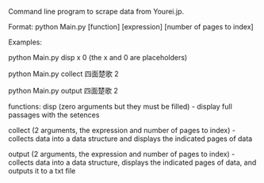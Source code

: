 Command line program to scrape data from Yourei.jp.


Format: python Main.py [function] [expression] [number of pages to index]

Examples: 

python Main.py disp x 0 (the x and 0 are placeholders)

python Main.py collect 四面楚歌 2

python Main.py output 四面楚歌 2


functions:
disp (zero arguments but they must be filled) - display full passages with the setences

collect (2 arguments, the expression and number of pages to index) - collects data into a data structure and displays the indicated pages of data

output (2 arguments, the expression and number of pages to index) - collects data into a data structure, displays the indicated pages of data, and outputs it to a txt file
